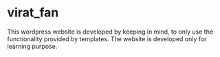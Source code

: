 # virat_fan
This wordpress website is developed by keeping in mind, to only use the functionality provided by templates.
The website is developed only for learning purpose. 

